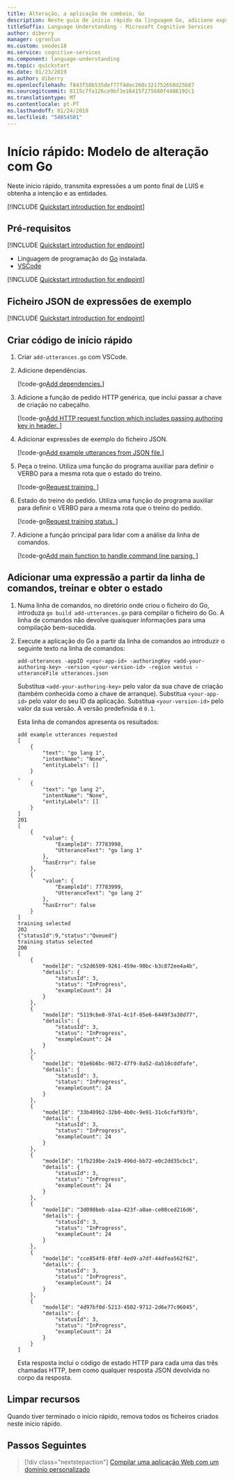 ```yaml
---
title: Alteração, a aplicação de comboio, Go
description: Neste guia de início rápido da linguagem Go, adicione expressões de exemplo a uma aplicação de Automatização Doméstica e prepare a aplicação.
titleSuffix: Language Understanding - Microsoft Cognitive Services
author: diberry
manager: cgronlun
ms.custom: seodec18
ms.service: cognitive-services
ms.component: language-understanding
ms.topic: quickstart
ms.date: 01/23/2019
ms.author: diberry
ms.openlocfilehash: f843f58b535def77f4dec260c321752658d25b87
ms.sourcegitcommit: 8115c7fa126ce9bf3e16415f275680f4486192c1
ms.translationtype: MT
ms.contentlocale: pt-PT
ms.lasthandoff: 01/24/2019
ms.locfileid: "54854501"
---
```

# <a name="quickstart-change-model-using-go"></a>Início rápido: Modelo de alteração com Go

Neste início rápido, transmita expressões a um ponto final de LUIS e obtenha a intenção e as entidades.

[!INCLUDE [Quickstart introduction for endpoint](../../../includes/cognitive-services-luis-qs-endpoint-intro-para.md)]

## <a name="prerequisites"></a>Pré-requisitos

[!INCLUDE [Quickstart introduction for endpoint](../../../includes/cognitive-services-luis-qs-change-model-prereq.md)]
* Linguagem de programação do [Go](https://golang.org/) instalada.
* [VSCode](https://code.visualstudio.com) 

[!INCLUDE [Quickstart introduction for endpoint](../../../includes/cognitive-services-luis-qs-change-model-luis-repo-note.md)]

## <a name="example-utterances-json-file"></a>Ficheiro JSON de expressões de exemplo

[!INCLUDE [Quickstart introduction for endpoint](../../../includes/cognitive-services-luis-qs-change-model-json-ex-utt.md)]

## <a name="create-quickstart-code"></a>Criar código de início rápido 

1. Criar `add-utterances.go` com VSCode. 

2. Adicione dependências. 

   [!code-go[Add dependencies.](~/samples-luis/documentation-samples/quickstarts/change-model/go/add-utterances.go?range=2-10 "Add dependencies.")]

3. Adicione a função de pedido HTTP genérica, que inclui passar a chave de criação no cabeçalho. 

   [!code-go[Add HTTP request function which includes passing authoring key in header. ](~/samples-luis/documentation-samples/quickstarts/change-model/go/add-utterances.go?range=12-36 "Add HTTP request function, which includes passing authoring key in header. ")]

4. Adicionar expressões de exemplo do ficheiro JSON.

   [!code-go[Add example utterances from JSON file.](~/samples-luis/documentation-samples/quickstarts/change-model/go/add-utterances.go?range=62-76 "Add example utterances from JSON file.")]

5. Peça o treino. Utiliza uma função do programa auxiliar para definir o VERBO para a mesma rota que o estado do treino. 

   [!code-go[Request training. ](~/samples-luis/documentation-samples/quickstarts/change-model/go/add-utterances.go?range=77-86 "Request training. ")]

6. Estado do treino do pedido. Utiliza uma função do programa auxiliar para definir o VERBO para a mesma rota que o treino do pedido. 

   [!code-go[Request training status. ](~/samples-luis/documentation-samples/quickstarts/change-model/go/add-utterances.go?range=87-90 "Request training status. ")]

7. Adicione a função principal para lidar com a análise da linha de comandos.

   [!code-go[Add main function to handle command line parsing. ](~/samples-luis/documentation-samples/quickstarts/change-model/go/add-utterances.go?range=38-60 "Add main function to handle command-line parsing.")]

## <a name="add-an-utterance-from-the-command-line-train-and-get-status"></a>Adicionar uma expressão a partir da linha de comandos, treinar e obter o estado

1. Numa linha de comandos, no diretório onde criou o ficheiro do Go, introduza `go build add-utterances.go` para compilar o ficheiro do Go. A linha de comandos não devolve quaisquer informações para uma compilação bem-sucedida.

2. Execute a aplicação do Go a partir da linha de comandos ao introduzir o seguinte texto na linha de comandos: 

    ```console
    add-utterances -appID <your-app-id> -authoringKey <add-your-authoring-key> -version <your-version-id> -region westus -utteranceFile utterances.json

    ```

    Substitua `<add-your-authoring-key>` pelo valor da sua chave de criação (também conhecida como a chave de arranque). Substitua `<your-app-id>` pelo valor do seu ID da aplicação. Substitua `<your-version-id>` pelo valor da sua versão. A versão predefinida é `0.1`.

    Esta linha de comandos apresenta os resultados:

    ```console
    add example utterances requested
    [
        {
            "text": "go lang 1",
            "intentName": "None",
            "entityLabels": []
        }
    ,
        {
            "text": "go lang 2",
            "intentName": "None",
            "entityLabels": []
        }
    ]
    201
    [
        {
            "value": {
                "ExampleId": 77783998,
                "UtteranceText": "go lang 1"
            },
            "hasError": false
        },
        {
            "value": {
                "ExampleId": 77783999,
                "UtteranceText": "go lang 2"
            },
            "hasError": false
        }
    ]
    training selected
    202
    {"statusId":9,"status":"Queued"}
    training status selected
    200
    [
        {
            "modelId": "c52d6509-9261-459e-90bc-b3c872ee4a4b",
            "details": {
                "statusId": 3,
                "status": "InProgress",
                "exampleCount": 24
            }
        },
        {
            "modelId": "5119cbe8-97a1-4c1f-85e6-6449f3a38d77",
            "details": {
                "statusId": 3,
                "status": "InProgress",
                "exampleCount": 24
            }
        },
        {
            "modelId": "01e6b6bc-9872-47f9-8a52-da510cddfafe",
            "details": {
                "statusId": 3,
                "status": "InProgress",
                "exampleCount": 24
            }
        },
        {
            "modelId": "33b409b2-32b0-4b0c-9e91-31c6cfaf93fb",
            "details": {
                "statusId": 3,
                "status": "InProgress",
                "exampleCount": 24
            }
        },
        {
            "modelId": "1fb210be-2a19-496d-bb72-e0c2dd35cbc1",
            "details": {
                "statusId": 3,
                "status": "InProgress",
                "exampleCount": 24
            }
        },
        {
            "modelId": "3d098beb-a1aa-423f-a0ae-ce08ced216d6",
            "details": {
                "statusId": 3,
                "status": "InProgress",
                "exampleCount": 24
            }
        },
        {
            "modelId": "cce854f8-8f8f-4ed9-a7df-44dfea562f62",
            "details": {
                "statusId": 3,
                "status": "InProgress",
                "exampleCount": 24
            }
        },
        {
            "modelId": "4d97bf0d-5213-4502-9712-2d6e77c96045",
            "details": {
                "statusId": 3,
                "status": "InProgress",
                "exampleCount": 24
            }
        }
    ]
    ```

    Esta resposta inclui o código de estado HTTP para cada uma das três chamadas HTTP, bem como qualquer resposta JSON devolvida no corpo da resposta. 

## <a name="clean-up-resources"></a>Limpar recursos
Quando tiver terminado o início rápido, remova todos os ficheiros criados neste início rápido. 

## <a name="next-steps"></a>Passos Seguintes
> [!div class="nextstepaction"] 
> [Compilar uma aplicação Web com um domínio personalizado](luis-quickstart-intents-only.md) 